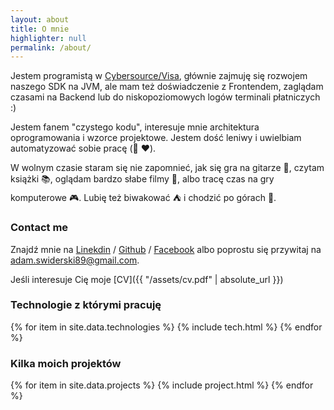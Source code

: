 ```yaml
---
layout: about
title: O mnie
highlighter: null
permalink: /about/
---
```


Jestem programistą w [Cybersource/Visa][p], głównie zajmuję się rozwojem naszego SDK na JVM, 
ale mam też doświadczenie z Frontendem, zaglądam czasami na Backend lub do niskopoziomowych logów terminali płatniczych :)

Jestem fanem "czystego kodu", interesuje mnie architektura oprogramowania i wzorce projektowe. Jestem dość leniwy i
 uwielbiam automatyzować sobie pracę (:snake: :heart:).

W wolnym czasie staram się nie zapomnieć, jak się gra na gitarze :guitar:, czytam książki :books:, 
oglądam bardzo słabe filmy :movie_camera:, albo tracę czas na gry komputerowe :video_game:. Lubię też biwakować :tent: i chodzić po górach :sunrise_over_mountains:.

### Contact me

Znajdź mnie na [Linekdin][linkedin] / [Github][github] / [Facebook][fb] albo poprostu się przywitaj na [adam.swiderski89@gmail.com](adam.swiderski89@gmail.com).

Jeśli interesuje Cię moje [CV]({{ "/assets/cv.pdf" | absolute_url }})

### Technologie z którymi pracuję

<div class="chipsContainer">
    <div class="row">
      {% for item in site.data.technologies %}
        {% include tech.html %}
      {% endfor %}
  </div>
</div>

### Kilka moich projektów
  
{% for item in site.data.projects %}
  {% include project.html %}
{% endfor %}

[p]: https://www.cybersource.com
[github]: https://github.com/asvid
[linkedin]: https://pl.linkedin.com/in/aswiderski
[fb]: https://www.facebook.com/adam.swiderski.pmi
